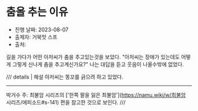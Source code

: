 # 춤을 추는 이유

- 진행 날짜: 2023-08-07
- 출제자: 거북맛 스프
- 출처:

길을 가다가 어떤 아저씨가 춤을 추고있는것을 보았다. "아저씨는 장애가 있는데도 어떻게 그렇게 신나게 춤을 추고계신가요?" 나는 대답을 듣고 웃음이 나올수밖에 없었다.

/// details | 해설
아저씨는 똥꼬를 긁으려 하고 있었다.

---

박거수 주: 최불암 시리즈의 ['한쪽 팔을 잃은 최불암'](https://namu.wiki/w/최불암 시리즈/에피소드#s-141) 편을 참고한 것으로 보인다.
///
